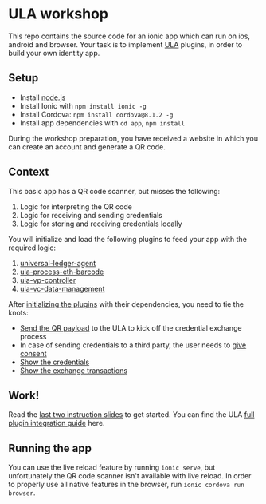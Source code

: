 # ULA workshop

This repo contains the source code for an ionic app which can run on ios, android and browser.
Your task is to implement [ULA](https://github.com/rabobank-blockchain/universal-ledger-agent) plugins, in order to build your own identity app.

## Setup

- Install [node.js](https://nodejs.org/en/)
- Install Ionic with `npm install ionic -g`
- Install Cordova: `npm install cordova@8.1.2 -g`
- Install app dependencies with `cd app`, `npm install`

During the workshop preparation, you have received a website in which you can create an account and generate a QR code.

## Context



This basic app has a QR code scanner, but misses the following:
1. Logic for interpreting the QR code
2. Logic for receiving and sending credentials
3. Logic for storing and receiving credentials locally

You will initialize and load the following plugins to feed your app with the required logic:
1. [universal-ledger-agent](https://github.com/rabobank-blockchain/universal-ledger-agent)
2. [ula-process-eth-barcode](https://github.com/rabobank-blockchain/ula-process-eth-barcode)
3. [ula-vp-controller](https://github.com/rabobank-blockchain/ula-vp-controller)
4. [ula-vc-data-management](https://github.com/rabobank-blockchain/ula-vc-data-management)

After [initializing the plugins](app/src/service/ula.service.ts) with their dependencies, you need to tie the knots:
- [Send the QR payload](app/src/app/pages/scan-qr/scan-qr.page.ts) to the ULA to kick off the credential exchange process
- In case of sending credentials to a third party, the user needs to [give consent](app/src/app/pages/consent/consent.page.ts)
- [Show the credentials](app/src/app/pages/my-credentials/my-credentials.page.ts)
- [Show the exchange transactions](app/src/app/pages/transactions/transactions.page.ts)

## Work!

Read the [last two instruction slides]() to get started. 
You can find the ULA [full plugin integration guide](https://github.com/rabobank-blockchain/universal-ledger-agent/blob/develop/docs/Integration.md#installing-the-components) here.

## Running the app
You can use the live reload feature by running `ionic serve`,
but unfortunately the QR code scanner isn't available with live reload.
In order to properly use all native features in the browser, run `ionic cordova run browser`.
